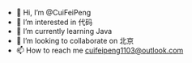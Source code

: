 - 👋 Hi, I’m @CuiFeiPeng
- 👀 I’m interested in 代码
- 🌱 I’m currently learning Java
- 💞️ I’m looking to collaborate on 北京
- 📫 How to reach me cuifeipeng1103@outlook.com

<!---
CuiFeiPeng/CuiFeiPeng is a ✨ special ✨ repository because its `README.md` (this file) appears on your GitHub profile.
You can click the Preview link to take a look at your changes.
--->
